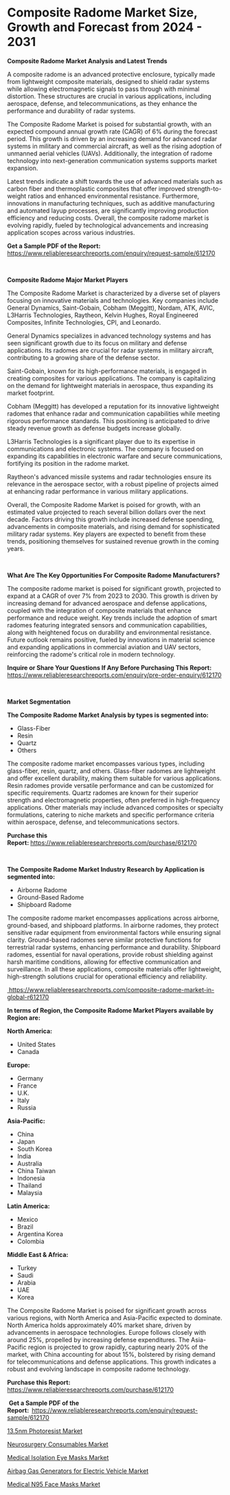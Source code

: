 <p><h1>Composite Radome Market Size, Growth and Forecast from 2024 - 2031</h1></p><p><strong>Composite Radome Market Analysis and Latest Trends</strong></p>
<p><p>A composite radome is an advanced protective enclosure, typically made from lightweight composite materials, designed to shield radar systems while allowing electromagnetic signals to pass through with minimal distortion. These structures are crucial in various applications, including aerospace, defense, and telecommunications, as they enhance the performance and durability of radar systems.</p><p>The Composite Radome Market is poised for substantial growth, with an expected compound annual growth rate (CAGR) of 6% during the forecast period. This growth is driven by an increasing demand for advanced radar systems in military and commercial aircraft, as well as the rising adoption of unmanned aerial vehicles (UAVs). Additionally, the integration of radome technology into next-generation communication systems supports market expansion.</p><p>Latest trends indicate a shift towards the use of advanced materials such as carbon fiber and thermoplastic composites that offer improved strength-to-weight ratios and enhanced environmental resistance. Furthermore, innovations in manufacturing techniques, such as additive manufacturing and automated layup processes, are significantly improving production efficiency and reducing costs. Overall, the composite radome market is evolving rapidly, fueled by technological advancements and increasing application scopes across various industries.</p></p>
<p><strong>Get a Sample PDF of the Report:&nbsp;</strong> <a href="https://www.reliableresearchreports.com/enquiry/request-sample/612170?utm_campaign=24&utm_medium=2&utm_source=Github&utm_content=ia&utm_term=12102024&utm_id=composite-radome">https://www.reliableresearchreports.com/enquiry/request-sample/612170</a></p>
<p>&nbsp;</p>
<p><strong>Composite Radome Major Market Players</strong></p>
<p><p>The Composite Radome Market is characterized by a diverse set of players focusing on innovative materials and technologies. Key companies include General Dynamics, Saint-Gobain, Cobham (Meggitt), Nordam, ATK, AVIC, L3Harris Technologies, Raytheon, Kelvin Hughes, Royal Engineered Composites, Infinite Technologies, CPI, and Leonardo.</p><p>General Dynamics specializes in advanced technology systems and has seen significant growth due to its focus on military and defense applications. Its radomes are crucial for radar systems in military aircraft, contributing to a growing share of the defense sector.</p><p>Saint-Gobain, known for its high-performance materials, is engaged in creating composites for various applications. The company is capitalizing on the demand for lightweight materials in aerospace, thus expanding its market footprint.</p><p>Cobham (Meggitt) has developed a reputation for its innovative lightweight radomes that enhance radar and communication capabilities while meeting rigorous performance standards. This positioning is anticipated to drive steady revenue growth as defense budgets increase globally.</p><p>L3Harris Technologies is a significant player due to its expertise in communications and electronic systems. The company is focused on expanding its capabilities in electronic warfare and secure communications, fortifying its position in the radome market.</p><p>Raytheon's advanced missile systems and radar technologies ensure its relevance in the aerospace sector, with a robust pipeline of projects aimed at enhancing radar performance in various military applications.</p><p>Overall, the Composite Radome Market is poised for growth, with an estimated value projected to reach several billion dollars over the next decade. Factors driving this growth include increased defense spending, advancements in composite materials, and rising demand for sophisticated military radar systems. Key players are expected to benefit from these trends, positioning themselves for sustained revenue growth in the coming years.</p></p>
<p>&nbsp;</p>
<p><strong>What Are The Key Opportunities For Composite Radome Manufacturers?</strong></p>
<p><p>The composite radome market is poised for significant growth, projected to expand at a CAGR of over 7% from 2023 to 2030. This growth is driven by increasing demand for advanced aerospace and defense applications, coupled with the integration of composite materials that enhance performance and reduce weight. Key trends include the adoption of smart radomes featuring integrated sensors and communication capabilities, along with heightened focus on durability and environmental resistance. Future outlook remains positive, fueled by innovations in material science and expanding applications in commercial aviation and UAV sectors, reinforcing the radome's critical role in modern technology.</p></p>
<p><strong>Inquire or Share Your Questions If Any Before Purchasing This Report:</strong> <a href="https://www.reliableresearchreports.com/enquiry/pre-order-enquiry/612170?utm_campaign=24&utm_medium=2&utm_source=Github&utm_content=ia&utm_term=12102024&utm_id=composite-radome">https://www.reliableresearchreports.com/enquiry/pre-order-enquiry/612170</a></p>
<p>&nbsp;</p>
<p><strong>Market Segmentation</strong></p>
<p><strong>The Composite Radome Market Analysis by types is segmented into:</strong></p>
<p><ul><li>Glass-Fiber</li><li>Resin</li><li>Quartz</li><li>Others</li></ul></p>
<p><p>The composite radome market encompasses various types, including glass-fiber, resin, quartz, and others. Glass-fiber radomes are lightweight and offer excellent durability, making them suitable for various applications. Resin radomes provide versatile performance and can be customized for specific requirements. Quartz radomes are known for their superior strength and electromagnetic properties, often preferred in high-frequency applications. Other materials may include advanced composites or specialty formulations, catering to niche markets and specific performance criteria within aerospace, defense, and telecommunications sectors.</p></p>
<p><strong>Purchase this Report:&nbsp;</strong><a href="https://www.reliableresearchreports.com/purchase/612170?utm_campaign=24&utm_medium=2&utm_source=Github&utm_content=ia&utm_term=12102024&utm_id=composite-radome">https://www.reliableresearchreports.com/purchase/612170</a></p>
<p>&nbsp;</p>
<p><strong>The Composite Radome Market Industry Research by Application is segmented into:</strong></p>
<p><ul><li>Airborne Radome</li><li>Ground-Based Radome</li><li>Shipboard Radome</li></ul></p>
<p><p>The composite radome market encompasses applications across airborne, ground-based, and shipboard platforms. In airborne radomes, they protect sensitive radar equipment from environmental factors while ensuring signal clarity. Ground-based radomes serve similar protective functions for terrestrial radar systems, enhancing performance and durability. Shipboard radomes, essential for naval operations, provide robust shielding against harsh maritime conditions, allowing for effective communication and surveillance. In all these applications, composite materials offer lightweight, high-strength solutions crucial for operational efficiency and reliability.</p></p>
<p><a href="https://www.reliableresearchreports.com/composite-radome-market-in-global-r612170?utm_campaign=24&utm_medium=2&utm_source=Github&utm_content=ia&utm_term=12102024&utm_id=composite-radome">&nbsp;https://www.reliableresearchreports.com/composite-radome-market-in-global-r612170</a></p>
<p><strong>In terms of Region, the Composite Radome Market Players available by Region are:</strong></p>
<p>
    <p> <strong> North America: </strong>
        <ul>
            <li>United States</li>
            <li>Canada</li>
        </ul>
        </p> 
    <p> <strong> Europe: </strong>
        <ul>
            <li>Germany</li>
            <li>France</li>
            <li>U.K.</li>
            <li>Italy</li>
            <li>Russia</li>
        </ul>
        </p> 
    <p> <strong> Asia-Pacific: </strong>
        <ul>
            <li>China</li>
            <li>Japan</li>
            <li>South Korea</li>
            <li>India</li>
            <li>Australia</li>
            <li>China Taiwan</li>
            <li>Indonesia</li>
            <li>Thailand</li>
            <li>Malaysia</li>
        </ul>
        </p> 
    <p> <strong> Latin America: </strong>
        <ul>
            <li>Mexico</li>
            <li>Brazil</li>
            <li>Argentina Korea</li>
            <li>Colombia</li>
        </ul>
        </p> 
    <p> <strong> Middle East & Africa: </strong>
        <ul>
            <li>Turkey</li>
            <li>Saudi</li>
            <li>Arabia</li>
            <li>UAE</li>
            <li>Korea</li>
        </ul>
    </p>
    </p>
<p><p>The Composite Radome Market is poised for significant growth across various regions, with North America and Asia-Pacific expected to dominate. North America holds approximately 40% market share, driven by advancements in aerospace technologies. Europe follows closely with around 25%, propelled by increasing defense expenditures. The Asia-Pacific region is projected to grow rapidly, capturing nearly 20% of the market, with China accounting for about 15%, bolstered by rising demand for telecommunications and defense applications. This growth indicates a robust and evolving landscape in composite radome technology.</p></p>
<p><strong>Purchase this Report: </strong><a href="https://www.reliableresearchreports.com/purchase/612170?utm_campaign=24&utm_medium=2&utm_source=Github&utm_content=ia&utm_term=12102024&utm_id=composite-radome">https://www.reliableresearchreports.com/purchase/612170</a></p>
<p>&nbsp;<strong>Get a Sample PDF of the Report:&nbsp;&nbsp;</strong><a href="https://www.reliableresearchreports.com/enquiry/request-sample/612170?utm_campaign=24&utm_medium=2&utm_source=Github&utm_content=ia&utm_term=12102024&utm_id=composite-radome">https://www.reliableresearchreports.com/enquiry/request-sample/612170</a></p>
<p><strong></strong></p>
<p><p><a href="https://github.com/GenaGaines34/Market-Research-Report-List-1/blob/main/135nm-photoresist-market.md?utm_campaign=24&utm_medium=2&utm_source=Github&utm_content=ia&utm_term=12102024&utm_id=composite-radome">13.5nm Photoresist Market</a></p><p><a href="https://www.linkedin.com/pulse/insights-neurosurgery-consumables-industry-market-financial-3urhc?utm_campaign=24&utm_medium=2&utm_source=Github&utm_content=ia&utm_term=12102024&utm_id=composite-radome">Neurosurgery Consumables Market</a></p><p><a href="https://www.linkedin.com/pulse/medical-isolation-eye-masks-mosaic-piecing-together-global-ebknc?utm_campaign=24&utm_medium=2&utm_source=Github&utm_content=ia&utm_term=12102024&utm_id=composite-radome">Medical Isolation Eye Masks Market</a></p><p><a href="https://github.com/shauntarfpso/Market-Research-Report-List-1/blob/main/airbag-gas-generators-for-electric-vehicle-market.md?utm_campaign=24&utm_medium=2&utm_source=Github&utm_content=ia&utm_term=12102024&utm_id=composite-radome">Airbag Gas Generators for Electric Vehicle Market</a></p><p><a href="https://www.linkedin.com/pulse/global-medical-n95-face-masks-market-trends-insights-xdrwc?utm_campaign=24&utm_medium=2&utm_source=Github&utm_content=ia&utm_term=12102024&utm_id=composite-radome">Medical N95 Face Masks Market</a></p></p>